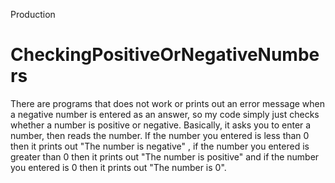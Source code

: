 Production
# CheckingPositiveOrNegativeNumbers
There are programs that does not work or prints out an error message when a negative number is entered as an answer, so my code simply just checks whether a number is positive or negative. Basically, it asks you to enter a number, then reads the number. If the number you entered is less than 0 then it prints out "The number is negative" , if the number you entered is greater than 0 then it prints out "The number is positive" and if the number you entered is 0 then it prints out "The number is 0". 
